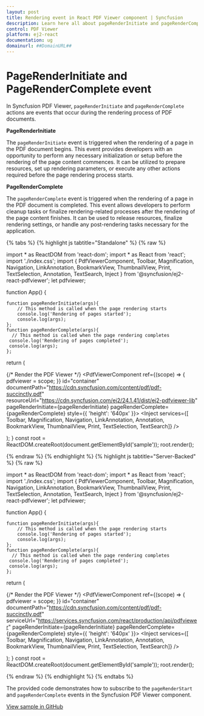 ```yaml
---
layout: post
title: Rendering event in React PDF Viewer component | Syncfusion
description: Learn here all about pageRenderInitiate and pageRenderComplete event in Syncfusion React PDF Viewer component of Syncfusion Essential JS 2 and more.
control: PDF Viewer
platform: ej2-react
documentation: ug
domainurl: ##DomainURL##
---
```


# PageRenderInitiate and PageRenderComplete event

In Syncfusion PDF Viewer, `pageRenderInitiate` and `pageRenderComplete` actions are events that occur during the rendering process of PDF documents. 

**PageRenderInitiate** 

The `pageRenderInitiate` event is triggered when the rendering of a page in the PDF document begins. This event provides developers with an opportunity to perform any necessary initialization or setup before the rendering of the page content commences. It can be utilized to prepare resources, set up rendering parameters, or execute any other actions required before the page rendering process starts.

**PageRenderComplete**

The `pageRenderComplete` event is triggered when the rendering of a page in the PDF document is completed. This event allows developers to perform cleanup tasks or finalize rendering-related processes after the rendering of the page content finishes. It can be used to release resources, finalize rendering settings, or handle any post-rendering tasks necessary for the application.

{% tabs %}
{% highlight js tabtitle="Standalone" %}
{% raw %} 

import * as ReactDOM from 'react-dom';
import * as React from 'react';
import './index.css';
import { PdfViewerComponent, Toolbar, Magnification, Navigation, LinkAnnotation, BookmarkView,
         ThumbnailView, Print, TextSelection, Annotation, TextSearch, Inject } from '@syncfusion/ej2-react-pdfviewer';
let pdfviewer;

function App() {

    function pageRenderInitiate(args){
        // This method is called when the page rendering starts
        console.log('Rendering of pages started'); 
        console.log(args); 
    };
    function pageRenderComplete(args){
      // This method is called when the page rendering completes
     console.log('Rendering of pages completed');
     console.log(args); 
    };
  return (<div>
    <div className='control-section'>
     {/* Render the PDF Viewer */}
      <PdfViewerComponent
        ref={(scope) => { pdfviewer = scope; }}
        id="container"
        documentPath="https://cdn.syncfusion.com/content/pdf/pdf-succinctly.pdf"
        resourceUrl="https://cdn.syncfusion.com/ej2/24.1.41/dist/ej2-pdfviewer-lib"
        pageRenderInitiate={pageRenderInitiate}
        pageRenderComplete={pageRenderComplete}
        style={{ 'height': '640px' }}>
              <Inject services={[ Toolbar, Magnification, Navigation, LinkAnnotation, Annotation, 
                                  BookmarkView, ThumbnailView, Print, TextSelection, TextSearch]} />
      </PdfViewerComponent>
    </div>
  </div>
  );
}
const root = ReactDOM.createRoot(document.getElementById('sample'));
root.render(<App />);

{% endraw %}
{% endhighlight %}
{% highlight js tabtitle="Server-Backed" %}
{% raw %} 

import * as ReactDOM from 'react-dom';
import * as React from 'react';
import './index.css';
import { PdfViewerComponent, Toolbar, Magnification, Navigation, LinkAnnotation, BookmarkView,
         ThumbnailView, Print, TextSelection, Annotation, TextSearch, Inject } from '@syncfusion/ej2-react-pdfviewer';
let pdfviewer;

function App() {

    function pageRenderInitiate(args){
        // This method is called when the page rendering starts
        console.log('Rendering of pages started'); 
        console.log(args); 
    };
    function pageRenderComplete(args){
      // This method is called when the page rendering completes
     console.log('Rendering of pages completed');
     console.log(args); 
    };
  return (<div>
    <div className='control-section'>
     {/* Render the PDF Viewer */}
      <PdfViewerComponent
        ref={(scope) => { pdfviewer = scope; }}
        id="container"
        documentPath="https://cdn.syncfusion.com/content/pdf/pdf-succinctly.pdf"
        serviceUrl="https://services.syncfusion.com/react/production/api/pdfviewer"
        pageRenderInitiate={pageRenderInitiate}
        pageRenderComplete={pageRenderComplete}
        style={{ 'height': '640px' }}>
              <Inject services={[ Toolbar, Magnification, Navigation, LinkAnnotation, Annotation, 
                                  BookmarkView, ThumbnailView, Print, TextSelection, TextSearch]} />
      </PdfViewerComponent>
    </div>
  </div>
  );
}
const root = ReactDOM.createRoot(document.getElementById('sample'));
root.render(<App />);

{% endraw %}
{% endhighlight %}
{% endtabs %}

The provided code demonstrates how to subscribe to the `pageRenderStart` and `pageRenderComplete` events in the Syncfusion PDF Viewer component. 

[View sample in GitHub](https://github.com/SyncfusionExamples/react-pdf-viewer-examples/tree/master/How%20to/PageRenderStarted%20and%20PageRenderCompleted%20event)